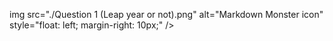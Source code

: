 img src="./Question 1 (Leap year or not).png"
     alt="Markdown Monster icon"
     style="float: left; margin-right: 10px;" />